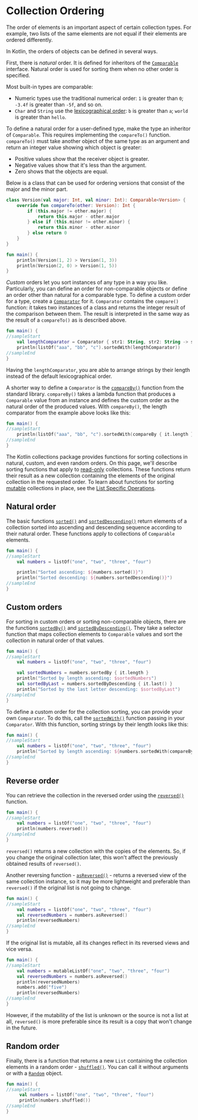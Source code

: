 # Collection Ordering

The order of elements is an important aspect of certain collection types.
For example, two lists of the same elements are not equal if their elements are ordered differently. 

In Kotlin, the orders of objects can be defined in several ways.

First, there is _natural_ order. It is defined for inheritors of the [`Comparable`](/api/latest/jvm/stdlib/kotlin/-comparable/index.html) interface.
Natural order is used for sorting them when no other order is specified.

Most built-in types are comparable:

* Numeric types use the traditional numerical order: `1` is greater than `0`; `-3.4f` is greater than `-5f`, and so on.
* `Char` and `String` use the [lexicographical order](https://en.wikipedia.org/wiki/Lexicographical_order): `b` is greater than `a`; `world` is greater than `hello`.

To define a natural order for a user-defined type, make the type an inheritor of `Comparable`.
This requires implementing the `compareTo()` function. `compareTo()` must take another object of the same type as an argument and return an integer value showing which object is greater:

* Positive values show that the receiver object is greater.
* Negative values show that it's less than the argument.
* Zero shows that the objects are equal.

Below is a class that can be used for ordering versions that consist of the major and the minor part.

<div class="sample" markdown="1" theme="idea" data-min-compiler-version="1.3">

```kotlin
class Version(val major: Int, val minor: Int): Comparable<Version> {
    override fun compareTo(other: Version): Int {
        if (this.major != other.major) {
            return this.major - other.major
        } else if (this.minor != other.minor) {
            return this.minor - other.minor
        } else return 0
    }
}

fun main() {    
    println(Version(1, 2) > Version(1, 3))
    println(Version(2, 0) > Version(1, 5))
}
```
</div>

_Custom_ orders let you sort instances of any type in a way you like.
Particularly, you can define an order for non-comparable objects or define an order other than natural for a comparable type.
To define a custom order for a type, create a [`Comparator`](/api/latest/jvm/stdlib/kotlin/-comparator/index.html) for it.
`Comparator` contains the `compare()` function: it takes two instances of a class and returns the integer result of the comparison between them.
The result is interpreted in the same way as the result of a `compareTo()` as is described above. 

<div class="sample" markdown="1" theme="idea" data-min-compiler-version="1.3">

```kotlin
fun main() {
//sampleStart
    val lengthComparator = Comparator { str1: String, str2: String -> str1.length - str2.length }
    println(listOf("aaa", "bb", "c").sortedWith(lengthComparator))
//sampleEnd
}

```
</div>

Having the `lengthComparator`, you are able to arrange strings by their length instead of the default lexicographical order.

A shorter way to define a `Comparator` is the [`compareBy()`](/api/latest/jvm/stdlib/kotlin.comparisons/compare-by.html) function from the standard library.
`compareBy()` takes a lambda function that produces a `Comparable` value from an instance and defines the custom order as the natural order of the produced values.
With `compareBy()`, the length comparator from the example above looks like this:

<div class="sample" markdown="1" theme="idea" data-min-compiler-version="1.3">

```kotlin
fun main() {
//sampleStart    
    println(listOf("aaa", "bb", "c").sortedWith(compareBy { it.length }))
//sampleEnd
}

```
</div>

The Kotlin collections package provides functions for sorting collections in natural, custom, and even random orders.
On this page, we'll describe sorting functions that apply to [read-only](collections-overview.html#collection-types) collections.
These functions return their result as a new collection containing the elements of the original collection in the requested order.
To learn about functions for sorting [mutable](collections-overview.html#collection-types) collections in place, see the [List Specific Operations](list-operations.html#sorting).

## Natural order

The basic functions [`sorted()`](/api/latest/jvm/stdlib/kotlin.collections/sorted.html) and [`sortedDescending()`](/api/latest/jvm/stdlib/kotlin.collections/sorted-descending.html) return elements of a collection sorted into ascending and descending sequence according to their natural order.
These functions apply to collections of `Comparable` elements.

<div class="sample" markdown="1" theme="idea" data-min-compiler-version="1.3">

```kotlin
fun main() {
//sampleStart
    val numbers = listOf("one", "two", "three", "four")

    println("Sorted ascending: ${numbers.sorted()}")
    println("Sorted descending: ${numbers.sortedDescending()}")
//sampleEnd
}

```
</div>

## Custom orders
 
For sorting in custom orders or sorting non-comparable objects, there are the functions [`sortedBy()`](/api/latest/jvm/stdlib/kotlin.collections/sorted-by.html) and [`sortedByDescending()`](/api/latest/jvm/stdlib/kotlin.collections/sorted-by-descending.html).
They take a selector function that maps collection elements to `Comparable` values and sort the collection in natural order of that values.

<div class="sample" markdown="1" theme="idea" data-min-compiler-version="1.3">

```kotlin
fun main() {
//sampleStart
    val numbers = listOf("one", "two", "three", "four")

    val sortedNumbers = numbers.sortedBy { it.length }
    println("Sorted by length ascending: $sortedNumbers")
    val sortedByLast = numbers.sortedByDescending { it.last() }
    println("Sorted by the last letter descending: $sortedByLast")
//sampleEnd
}

```
</div>

To define a custom order for the collection sorting, you can provide your own `Comparator`.
To do this, call the [`sortedWith()`](/api/latest/jvm/stdlib/kotlin.collections/sorted-with.html) function passing in your `Comparator`.
With this function, sorting strings by their length looks like this:

<div class="sample" markdown="1" theme="idea" data-min-compiler-version="1.3">

```kotlin
fun main() {
//sampleStart
    val numbers = listOf("one", "two", "three", "four")
    println("Sorted by length ascending: ${numbers.sortedWith(compareBy { it.length })}")
//sampleEnd
}

```
</div>

## Reverse order

You can retrieve the collection in the reversed order using the [`reversed()`](/api/latest/jvm/stdlib/kotlin.collections/reversed.html) function. 

<div class="sample" markdown="1" theme="idea" data-min-compiler-version="1.3">

```kotlin
fun main() {
//sampleStart
    val numbers = listOf("one", "two", "three", "four")
    println(numbers.reversed())
//sampleEnd
}

```
</div>

`reversed()` returns a new collection with the copies of the elements.
So, if you change the original collection later, this won't affect the previously obtained results of `reversed()`.

Another reversing function - [`asReversed()`](/api/latest/jvm/stdlib/kotlin.collections/as-reversed.html) - returns a reversed view of the same collection instance, so it may be more lightweight and preferable than `reversed()` if the original list is not going to change. 

<div class="sample" markdown="1" theme="idea" data-min-compiler-version="1.3">

```kotlin
fun main() {
//sampleStart
    val numbers = listOf("one", "two", "three", "four")
    val reversedNumbers = numbers.asReversed()
    println(reversedNumbers)
//sampleEnd
}

```
</div>

If the original list is mutable, all its changes reflect in its reversed views and vice versa.

<div class="sample" markdown="1" theme="idea" data-min-compiler-version="1.3">

```kotlin
fun main() {
//sampleStart
    val numbers = mutableListOf("one", "two", "three", "four")
    val reversedNumbers = numbers.asReversed()
    println(reversedNumbers)
    numbers.add("five")
    println(reversedNumbers)
//sampleEnd
}

```
</div>

However, if the mutability of the list is unknown or the source is not a list at all, `reversed()` is more preferable since its result is a copy that won't change in the future.

## Random order

Finally, there is a function that returns a new `List` containing the collection elements in a random order - [`shuffled()`](/api/latest/jvm/stdlib/kotlin.collections/shuffled.html).
You can call it without arguments or with a [`Random`](/api/latest/jvm/stdlib/kotlin.random/-random/index.html) object.

<div class="sample" markdown="1" theme="idea" data-min-compiler-version="1.3">

```kotlin
fun main() {
//sampleStart
     val numbers = listOf("one", "two", "three", "four")
     println(numbers.shuffled())
//sampleEnd
}

```
</div>
